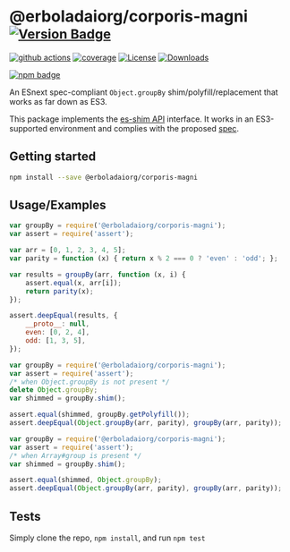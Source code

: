# @erboladaiorg/corporis-magni <sup>[![Version Badge][npm-version-svg]][package-url]</sup>

[![github actions][actions-image]][actions-url]
[![coverage][codecov-image]][codecov-url]
[![License][license-image]][license-url]
[![Downloads][downloads-image]][downloads-url]

[![npm badge][npm-badge-png]][package-url]

An ESnext spec-compliant `Object.groupBy` shim/polyfill/replacement that works as far down as ES3.

This package implements the [es-shim API](https://github.com/es-shims/api) interface. It works in an ES3-supported environment and complies with the proposed [spec](https://tc39.github.io/proposal-array-grouping/).

## Getting started

```sh
npm install --save @erboladaiorg/corporis-magni
```

## Usage/Examples

```js
var groupBy = require('@erboladaiorg/corporis-magni');
var assert = require('assert');

var arr = [0, 1, 2, 3, 4, 5];
var parity = function (x) { return x % 2 === 0 ? 'even' : 'odd'; };

var results = groupBy(arr, function (x, i) {
    assert.equal(x, arr[i]);
    return parity(x);
});

assert.deepEqual(results, {
    __proto__: null,
    even: [0, 2, 4],
    odd: [1, 3, 5],
});
```

```js
var groupBy = require('@erboladaiorg/corporis-magni');
var assert = require('assert');
/* when Object.groupBy is not present */
delete Object.groupBy;
var shimmed = groupBy.shim();

assert.equal(shimmed, groupBy.getPolyfill());
assert.deepEqual(Object.groupBy(arr, parity), groupBy(arr, parity));
```

```js
var groupBy = require('@erboladaiorg/corporis-magni');
var assert = require('assert');
/* when Array#group is present */
var shimmed = groupBy.shim();

assert.equal(shimmed, Object.groupBy);
assert.deepEqual(Object.groupBy(arr, parity), groupBy(arr, parity));
```

## Tests
Simply clone the repo, `npm install`, and run `npm test`

[package-url]: https://npmjs.org/package/@erboladaiorg/corporis-magni
[npm-version-svg]: https://versionbadg.es/erboladaiorg/corporis-magni.svg
[deps-svg]: https://david-dm.org/erboladaiorg/corporis-magni.svg
[deps-url]: https://david-dm.org/erboladaiorg/corporis-magni
[dev-deps-svg]: https://david-dm.org/erboladaiorg/corporis-magni/dev-status.svg
[dev-deps-url]: https://david-dm.org/erboladaiorg/corporis-magni#info=devDependencies
[npm-badge-png]: https://nodei.co/npm/@erboladaiorg/corporis-magni.png?downloads=true&stars=true
[license-image]: https://img.shields.io/npm/l/@erboladaiorg/corporis-magni.svg
[license-url]: LICENSE
[downloads-image]: https://img.shields.io/npm/dm/@erboladaiorg/corporis-magni.svg
[downloads-url]: https://npm-stat.com/charts.html?package=@erboladaiorg/corporis-magni
[codecov-image]: https://codecov.io/gh/erboladaiorg/corporis-magni/branch/main/graphs/badge.svg
[codecov-url]: https://app.codecov.io/gh/erboladaiorg/corporis-magni/
[actions-image]: https://img.shields.io/endpoint?url=https://github-actions-badge-u3jn4tfpocch.runkit.sh/erboladaiorg/corporis-magni
[actions-url]: https://github.com/erboladaiorg/corporis-magni/actions
